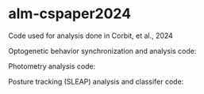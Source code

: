 # alm-cspaper2024
Code used for analysis done in Corbit, et al., 2024

Optogenetic behavior synchronization and analysis code:



Photometry analysis code:



Posture tracking (SLEAP) analysis and classifer code:




